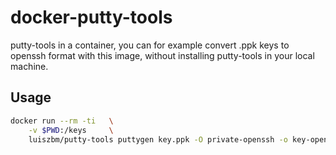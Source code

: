# docker-putty-tools
putty-tools in a container, you can for example convert .ppk keys to openssh format with this image, without installing putty-tools in your local machine.

## Usage
```sh
docker run --rm -ti   \
    -v $PWD:/keys     \
    luiszbm/putty-tools puttygen key.ppk -O private-openssh -o key-openssh
```
